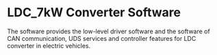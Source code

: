 # LDC_7kW Converter Software

The software provides the low-level driver software and the software of  CAN communication, UDS services and controller features for LDC converter in electric vehicles.
